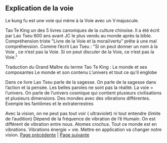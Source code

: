 ## Explication de la voie 
Le kung fu est une voie qui mène à la Voie avec un V majuscule.

Tao Te King un des 5 livres canoniques de la culture chinoise. Il a été écrit par Lao Tseu 600 ans avant JC le plus vendu au monde après la bible. Compréhension triste "Livre de la Voie et la moral/vertu" prête à une mal compréhension. Comme l’écrit Lao Tseu : "Si on peut donner un nom à la Voie , ce n’est pas la Voie. Si on peut discuter de la Voie, ce n’est pas la Voie." 

Traduction du Grand Maître du terme Tao Te King :
Le monde et ses composantes 
Le monde et son contenu
L’univers et tout ce qu’il englobe

Dans ce livre Lao Tseu parle de la sagesse. On parle de la sagesse dans l’action et la pensée. Les belles paroles ne sont pas la réalité. La voie = l’univers. 
On parle de l’univers cosmique qui contient plusieurs civilisations et plusieurs dimensions. Des mondes avec des vibrations différentes. Exemple les fantômes et le extraterrestres 

Avec la vision, on ne peut pas tout voir ( ultraviolet) ni tout entendre (limite de l’audition)
Dépend de la fréquence de vibration de l’ê Humain. On est différent de vibration entre nous. Atomes crochus. Tout ce monde est en vibrations. Vibrations énergie = vie. Mettre en application va changer notre vision. 
[Page précédente](2024-01-07-02.md) | [Page suivante](2024-01-07-05.md)